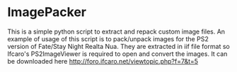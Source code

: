 # ImagePacker

This is a simple python script to extract and repack custom image files. An example of usage of this script is to pack/unpack images for the PS2 version of Fate/Stay Night Realta Nua.
They are extracted in iif file format so Ifcaro's PS2ImageViewer is required to open and convert the images. It can be downloaded here http://foro.ifcaro.net/viewtopic.php?f=7&t=5
